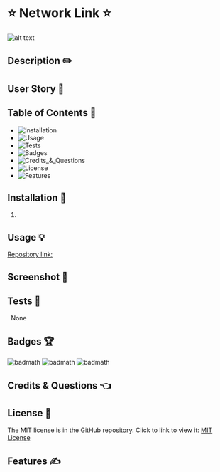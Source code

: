 # ⭐ Network Link ⭐

![alt text](https://img.shields.io/badge/License-MIT-blue.svg)

## Description ✏️


## User Story 📖



## Table of Contents 📖

- ![Installation](#installation)
- ![Usage](#usage)
- ![Tests](#tests)
- ![Badges](#badges)
- ![Credits\_&_Questions](#credits_&_questions)
- ![License](#license)
- ![Features](#features)

## Installation 🔑

1.  

## Usage &#128161;

[Repository link:](https://github.com/123sites/Network-Link)



## Screenshot 🎯



## Tests 🎯

&nbsp; None

## Badges 🏆

![badmath](https://img.shields.io/badge/CSS-41%25-purple)
![badmath](https://img.shields.io/badge/JavaScript-35%25-purple)
![badmath](https://img.shields.io/badge/Handlebars-24%25-purple)

## Credits & Questions 👈



## License 📝

The MIT license is in the GitHub repository. Click to link to view it:
[MIT License](https://github.com/123sites/Network-Link/blob/main/LICENSE)

## Features ✍


